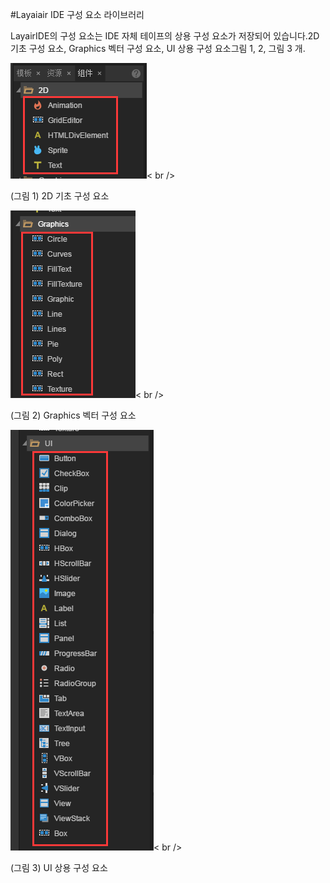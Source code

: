 #Layaiair IDE 구성 요소 라이브러리

LayairIDE의 구성 요소는 IDE 자체 테이프의 상용 구성 요소가 저장되어 있습니다.2D 기초 구성 요소, Graphics 벡터 구성 요소, UI 상용 구성 요소그림 1, 2, 그림 3 개.

![图1](img/1.png)< br />

(그림 1) 2D 기초 구성 요소

![图2](img/2.png)< br />

(그림 2) Graphics 벡터 구성 요소

![图3](img/3.png)< br />

(그림 3) UI 상용 구성 요소

